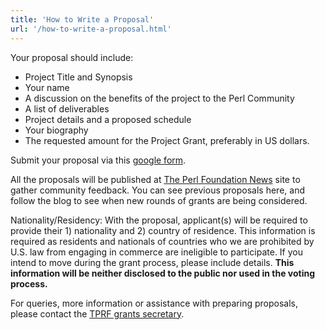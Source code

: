 ```yaml
---
title: 'How to Write a Proposal'
url: '/how-to-write-a-proposal.html'
---
```


Your proposal should include:

- Project Title and Synopsis
- Your name
- A discussion on the benefits of the project to the Perl Community
- A list of deliverables
- Project details and a proposed schedule
- Your biography
- The requested amount for the Project Grant, preferably in US
  dollars.

Submit your proposal via this [google form](https://docs.google.com/forms/d/16seYhrMjz8rgsau9e1MtwYY0fHB81mVKm-0SD6Ynty0/viewform).

All the proposals will be published at [The Perl Foundation News](http://news.perlfoundation.org/) site to gather community feedback. You can see
previous proposals here, and follow the blog to see when
new rounds of grants are being considered.

Nationality/Residency: With the proposal, applicant(s)
will be required to provide their 1) nationality and 2)
country of residence. This information is required as
residents and nationals of countries who we are prohibited
by U.S. law from engaging in commerce are ineligible to
participate. If you intend to move during the grant
process, please include details. **This information will be neither disclosed
to the public nor used in the voting process.**

For queries, more information or assistance with
preparing proposals, please contact the
[TPRF grants secretary](mailto:tpf-grants-secretary@perlfoundation.org).
